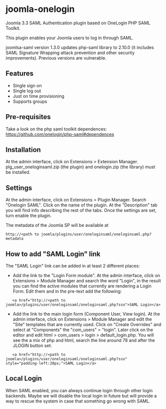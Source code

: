 joomla-onelogin
===============

Joomla 3.3 SAML Authentication plugin based on OneLogin PHP SAML Toolkit.

This plugin enables your Joomla users to log in through SAML.

joomlsa-saml version 1.3.0 updates php-saml library to 2.10.0 (it includes SAML Signature Wrapping attack prevention and other security improvements).
Previous versions are vulnerable.

Features
--------

* Single sign on
* Single log out
* Just on time provisioning
* Supports groups


Pre-requisites
--------------

Take a look on the php saml toolkit dependences:
https://github.com/onelogin/php-saml#dependences


Installation
------------

At the admin interface, click on Extensions > Extension Manager. 
plg_user_oneloginsaml.zip (the plugin) and onelogin.zip (the library) must be installed.


Settings
--------

At the admin interface, click on Extensions > Plugin Manager. Search "Onelogin SAML". Click on the name of the plugin. 
At the "Description" tab you will find info describing the rest of the tabs. Once the settings are set, turn enable the plugin.

The metadata of the Joomla SP will be available at
``` 
http://<path to joomla/plugins/user/oneloginsaml/oneloginsaml.php?metadata
```

How to add "SAML Login" link
----------------------------

The "SAML Login" link can be added in at least 2 different places:

* Add the link to the "Login Form module". At the admin interface, click on Extensions > Module Manager and search the
   word "Login", in the result you can find the active modules that currently are rendering a Login Form. Edit them and in the
   pre-text add the following:

```
   <a href="http://<path to joomla>/plugins/user/oneloginsaml/oneloginsaml.php?sso">SAML Login</a>
```

* Add the link to the main login form (Component User, View login). At the admin interface, click on Extensions > Module Manager
   and edit the "Site" templates that are currently used. Click on "Create Overrides" and select at "Components" the "com_users" > "login". Later click on the editor and edit html > com_users > login > default_login.php. You will see the a mix of php and html, search the line around 78 and after the JLOGIN button set:

``` 
   <a href="http://<path to joomla>/plugins/user/oneloginsaml/oneloginsaml.php?sso" style="padding-left:20px;">SAML Login</a>
```

Local Login
-----------

When SAML enabled, you can always continue login through other login backends.
Maybe we will disable the local login in future but will provide a way to rescue the system in case that something go wrong with SAML.
